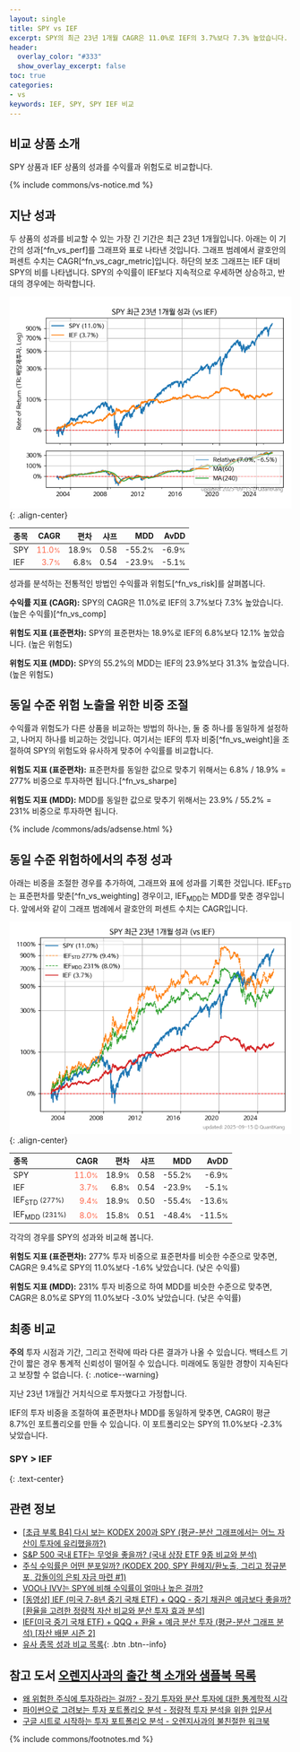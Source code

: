```yaml
---
layout: single
title: SPY vs IEF
excerpt: SPY의 최근 23년 1개월 CAGR은 11.0%로 IEF의 3.7%보다 7.3% 높았습니다.
header:
  overlay_color: "#333"
  show_overlay_excerpt: false
toc: true
categories:
- vs
keywords: IEF, SPY, SPY IEF 비교
---
```


## 비교 상품 소개


SPY 상품과 IEF 상품의 성과를 수익률과 위험도로 비교합니다.





{% include commons/vs-notice.md %}

## 지난 성과

두 상품의 성과를 비교할 수 있는 가장 긴 기간은 최근 23년 1개월입니다. 아래는 이 기간의 성과[^fn_vs_perf]를 그래프와 표로 나타낸 것입니다.
그래프 범례에서 괄호안의 퍼센트 수치는 CAGR[^fn_vs_cagr_metric]입니다.
하단의 보조 그래프는 IEF 대비 SPY의 비를 나타냅니다.
SPY의 수익률이 IEF보다 지속적으로 우세하면 상승하고, 반대의 경우에는 하락합니다.

![SPY](/vs/images/spy-vs-ief_dual.png){: .align-center}

| **종목** | **CAGR** | **편차** | **샤프** | **MDD** | **AvDD** |
| :------------ | ------: | -----------: | -------: | ------: | -------: |
| SPY | <span style="color: tomato">11.0<small>%</small></span> | 18.9<small>%</small> | 0.58 | -55.2<small>%</small> | -6.9<small>%</small> |
| IEF | <span style="color: tomato">3.7<small>%</small></span> | 6.8<small>%</small> | 0.54 | -23.9<small>%</small> | -5.1<small>%</small> |

<!-- more -->


성과를 분석하는 전통적인 방법인 수익률과 위험도[^fn_vs_risk]를 살펴봅니다.

**수익률 지표 (CAGR):** SPY의 CAGR은 11.0%로 IEF의 3.7%보다 7.3% 높았습니다. (높은 수익률)[^fn_vs_comp]

**위험도 지표 (표준편차):** SPY의 표준편차는 18.9%로 IEF의 6.8%보다 12.1% 높았습니다. (높은 위험도)

**위험도 지표 (MDD):** SPY의 55.2%의 MDD는 IEF의 23.9%보다 31.3% 높았습니다. (높은 위험도)



## 동일 수준 위험 노출을 위한 비중 조절

수익률과 위험도가 다른 상품을 비교하는 방법의 하나는, 둘 중 하나를 동일하게 설정하고, 나머지 하나를 비교하는 것입니다.
여기서는 IEF의 투자 비중[^fn_vs_weight]을 조절하여 SPY의 위험도와 유사하게 맞추어 수익률를 비교합니다.

**위험도 지표 (표준편차):** 표준편차를 동일한 값으로 맞추기 위해서는 6.8% / 18.9% = 277% 비중으로 투자하면 됩니다.[^fn_vs_sharpe]

**위험도 지표 (MDD):** MDD를 동일한 값으로 맞추기 위해서는 23.9% / 55.2% = 231% 비중으로 투자하면 됩니다.


{% include /commons/ads/adsense.html %}



## 동일 수준 위험하에서의 추정 성과

아래는 비중을 조절한 경우를 추가하여, 그래프와 표에 성과를 기록한 것입니다.
IEF<sub>STD</sub>는 표준편차를 맞춘[^fn_vs_weighting] 경우이고, IEF<sub>MDD</sub>는 MDD를 맞춘 경우입니다.
앞에서와 같이 그래프 범례에서 괄호안의 퍼센트 수치는 CAGR입니다.


![SPY](/vs/images/spy-vs-ief.png){: .align-center}



| **종목** | **CAGR** | **편차** | **샤프** | **MDD** | **AvDD** |
| :------------ | ------: | -----------: | -------: | ------: | -------: |
| SPY | <span style="color: tomato">11.0<small>%</small></span> | 18.9<small>%</small> | 0.58 | -55.2<small>%</small> | -6.9<small>%</small> |
| IEF | <span style="color: tomato">3.7<small>%</small></span> | 6.8<small>%</small> | 0.54 | -23.9<small>%</small> | -5.1<small>%</small> |
| IEF<sub>STD</sub> <small>(277%)</small> | <span style="color: tomato">9.4<small>%</small></span> | 18.9<small>%</small> | 0.50 | -55.4<small>%</small> | -13.6<small>%</small> |
| IEF<sub>MDD</sub> <small>(231%)</small> | <span style="color: tomato">8.0<small>%</small></span> | 15.8<small>%</small> | 0.51 | -48.4<small>%</small> | -11.5<small>%</small> |



각각의 경우를 SPY의 성과와 비교해 봅니다.

**위험도 지표 (표준편차):** 277% 투자 비중으로 표준편차를 비슷한 수준으로 맞추면, CAGR은 9.4%로 SPY의 11.0%보다 -1.6% 낮았습니다. (낮은 수익률)

**위험도 지표 (MDD):** 231% 투자 비중으로 하여 MDD를 비슷한 수준으로 맞추면, CAGR은 8.0%로 SPY의 11.0%보다 -3.0% 낮았습니다. (낮은 수익률)




## 최종 비교

**주의** 투자 시점과 기간, 그리고 전략에 따라 다른 결과가 나올 수 있습니다. 백테스트 기간이 짧은 경우 통계적 신뢰성이 떨어질 수 있습니다. 미래에도 동일한 경향이 지속된다고 보장할 수 없습니다.
{: .notice--warning}

지난 23년 1개월간 거치식으로 투자했다고 가정합니다.

IEF의 투자 비중을 조절하여 표준편차나 MDD를 동일하게 맞추면, CAGR이 평균 8.7%인 포트폴리오를 만들 수 있습니다.
이 포트폴리오는 SPY의 11.0%보다 -2.3% 낮았습니다.

### SPY &gt; IEF
{: .text-center}


## 관련 정보

- [[초급 부록 B4] 다시 보는 KODEX 200과 SPY (평균-분산 그래프에서는 어느 자산이 투자에 유리했을까?)](https://kongdori.tistory.com/398)
- [S&P 500 국내 ETF는 무엇을 좋을까? (국내 상장 ETF 9종 비교와 분석)](https://kongdori.tistory.com/309)
- [주식 수익률은 어떤 분포일까? (KODEX 200, SPY 환헤지/환노출, 그리고 정규분포, 갑돌이의 은퇴 자금 마련 #1)](https://kongdori.tistory.com/220)
- [VOO나 IVV는 SPY에 비해 수익률이 얼마나 높은 걸까?](https://kongdori.tistory.com/53)
- [[동영상] IEF (미국 7-8년 중기 국채 ETF) + QQQ - 중기 채권은 예금보다 좋을까? [환율을 고려한 정량적 자산 비교와 분산 투자 효과 분석]](https://youtu.be/ylVO5YsEOqw)
- [IEF(미국 중기 국채 ETF) + QQQ + 환율 + 예금 분산 투자 (평균-분산 그래프 분석) [자산 배분 시즌 2]](https://m.blog.naver.com/onuri2005/223924783937)
- [유사 종목 성과 비교 목록](/vs/){: .btn .btn--info}


## 참고 도서 [오렌지사과의 출간 책 소개와 샘플북 목록](https://kongdori.tistory.com/691)

- [왜 위험한 주식에 투자하라는 걸까? - 장기 투자와 분산 투자에 대한 통계학적 시각](https://kongdori.tistory.com/421)
- [파이썬으로 그려보는 투자 포트폴리오 분석  - 정량적 투자 분석을 위한 입문서](https://kongdori.tistory.com/643)
- [구글 시트로 시작하는 투자 포트폴리오 분석 - 오렌지사과의 불친절한 워크북](https://kongdori.tistory.com/449)

{% include commons/footnotes.md %}